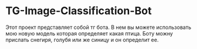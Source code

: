 # TG-Image-Classification-Bot
Этот проект представляет собой тг бота.
В нем вы можете использовать мою новую модель которая определяет какая птица.
Боту можну прислать снегиря, голубя или же синицу и он определит ее.
